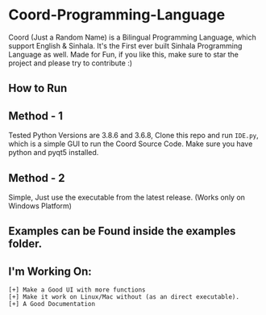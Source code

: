 # Coord-Programming-Language
Coord (Just a Random Name) is a Bilingual Programming Language, which support English &amp; Sinhala. It's the First ever built Sinhala Programming Language as well. Made for Fun, if you like this, make sure to star the project and please try to contribute :)

## How to Run

## Method - 1
Tested Python Versions are 3.8.6 and 3.6.8,
Clone this repo and run `IDE.py`, which is a simple GUI to run the Coord Source Code. Make sure you have python and pyqt5 installed.

## Method - 2
Simple, Just use the executable from the latest release. (Works only on Windows Platform)

## Examples can be Found inside the examples folder.

## I'm Working On:
```
[+] Make a Good UI with more functions
[+] Make it work on Linux/Mac without (as an direct executable).
[+] A Good Documentation
```
